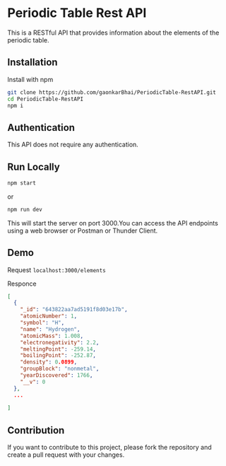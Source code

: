 
# Periodic Table Rest API

This is a RESTful API that provides information about the elements of the periodic table.


## Installation

Install  with npm

```bash
git clone https://github.com/gaonkarBhai/PeriodicTable-RestAPI.git
cd PeriodicTable-RestAPI
npm i
```
    
## Authentication
This API does not require any authentication.
## Run Locally
```bash
npm start
```
or
```bash
npm run dev
```
This will start the server on port 3000.You can access the API endpoints using a web browser or Postman or Thunder Client.
## Demo

Request `localhost:3000/elements`

Responce
```json
[
  {
    "_id": "643822aa7ad5191f8d03e17b",
    "atomicNumber": 1,
    "symbol": "H",
    "name": "Hydrogen",
    "atomicMass": 1.008,
    "electronegativity": 2.2,
    "meltingPoint": -259.14,
    "boilingPoint": -252.87,
    "density": 0.0899,
    "groupBlock": "nonmetal",
    "yearDiscovered": 1766,
    "__v": 0
  },
  ...
  
]
```
## Contribution
If you want to contribute to this project, please fork the repository and create a pull request with your changes.
